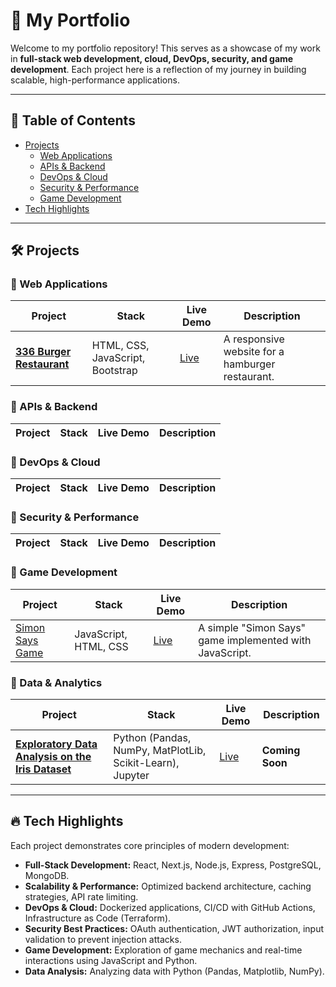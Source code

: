 # 🚀 My Portfolio

Welcome to my portfolio repository! This serves as a showcase of my work in **full-stack web development, cloud, DevOps, security, and game development**. Each project here is a reflection of my journey in building scalable, high-performance applications.

---

## 📌 Table of Contents
- [Projects](##projects)
  - [Web Applications](###web-applications)
  - [APIs & Backend](###apis--backend)
  - [DevOps & Cloud](###devops--cloud)
  - [Security & Performance](###security--performance)
  - [Game Development](###game-development)
- [Tech Highlights](##tech-highlights)

---

## 🛠 Projects

### 🔹 Web Applications
| Project | Stack | Live Demo | Description |
|---------|------|-----------|-------------|
| **[336 Burger Restaurant](https://github.com/leonardof108/336-mockup-page)** | HTML, CSS, JavaScript, Bootstrap | [Live](https://leonardof108.github.io/336-mockup-page/) | A responsive website for a hamburger restaurant. |

### 🔹 APIs & Backend
| Project | Stack | Live Demo | Description |
|---------|------|-----------|-------------|

### 🔹 DevOps & Cloud
| Project | Stack | Live Demo | Description |
|---------|------|-----------|-------------|

### 🔹 Security & Performance
| Project | Stack | Live Demo | Description |
|---------|------|-----------|-------------|

### 🔹 Game Development
| Project | Stack | Live Demo | Description |
|---------|------|-----------|-------------|
| [Simon Says Game](https://github.com/leonardof108/Simon-Says) | JavaScript, HTML, CSS | [Live](https://simon-says-xi.vercel.app/) | A simple "Simon Says" game implemented with JavaScript. |

### 🔹 Data & Analytics
| Project | Stack | Live Demo | Description |
|---------|------|-----------|-------------|
| **[Exploratory Data Analysis on the Iris Dataset](https://github.com/leonardof108/Iris-Dataset-Analysis)** | Python (Pandas, NumPy, MatPlotLib, Scikit-Learn), Jupyter | [Live](https://colab.research.google.com/drive/1eJtO9rXAZyZW0LZpNgdbHfybD5pLRQTn?usp=sharing) | **Coming Soon** |

---

## 🔥 Tech Highlights
Each project demonstrates core principles of modern development:
- **Full-Stack Development:** React, Next.js, Node.js, Express, PostgreSQL, MongoDB.
- **Scalability & Performance:** Optimized backend architecture, caching strategies, API rate limiting.
- **DevOps & Cloud:** Dockerized applications, CI/CD with GitHub Actions, Infrastructure as Code (Terraform).
- **Security Best Practices:** OAuth authentication, JWT authorization, input validation to prevent injection attacks.
- **Game Development:** Exploration of game mechanics and real-time interactions using JavaScript and Python.
- **Data Analysis:** Analyzing data with Python (Pandas, Matplotlib, NumPy).

